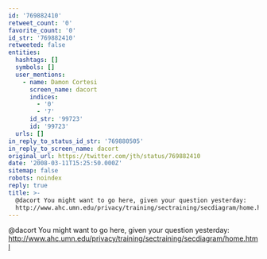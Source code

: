 ```yaml
---
id: '769882410'
retweet_count: '0'
favorite_count: '0'
id_str: '769882410'
retweeted: false
entities:
  hashtags: []
  symbols: []
  user_mentions:
    - name: Damon Cortesi
      screen_name: dacort
      indices:
        - '0'
        - '7'
      id_str: '99723'
      id: '99723'
  urls: []
in_reply_to_status_id_str: '769880505'
in_reply_to_screen_name: dacort
original_url: https://twitter.com/jth/status/769882410
date: '2008-03-11T15:25:50.000Z'
sitemap: false
robots: noindex
reply: true
title: >-
  @dacort You might want to go here, given your question yesterday:
  http://www.ahc.umn.edu/privacy/training/sectraining/secdiagram/home.html
---
```


@dacort You might want to go here, given your question yesterday: http://www.ahc.umn.edu/privacy/training/sectraining/secdiagram/home.html